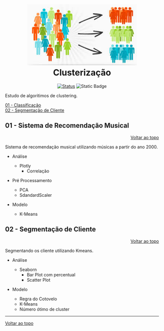 <a id="topo"></a>
<h1 align="center">
  <img src="../image/cluster.jpeg" alt="cluster" width=360px height=200px >
  <br>
  Clusterização
</h1>

<div align="center">

<!-- [![Status](https://img.shields.io/badge/version-1.0-blue)]() -->
[![Status](https://img.shields.io/badge/status-active-success.svg)]()
![Static Badge](https://img.shields.io/badge/Machine%20Learning-blue)

</div>

Estudo de algoritimos de clustering.

[01 - Classificação](#1)<br>
[02 - Segmentação de Cliente](#2)<br>

<a id="1"></a>

## 01 - Sistema de Recomendação Musical 

<div align="right">
    <a href="#topo">Voltar ao topo</a>
</div>

Sistema de recomendação musical utilizando músicas a partir do ano 2000.

* Análise 
  * Plotly
    * Correlação

* Pré Processamento
  * PCA 
  * SdandardScaler

* Modelo
  * K-Means


<a id="2"></a>

## 02 - Segmentação de Cliente

<div align="right">
    <a href="#topo">Voltar ao topo</a>
</div>

Segmentando os cliente utilizando Kmeans.

* Análise 
  * Seaborn
    * Bar Plot com percentual
    * Scatter Plot

* Modelo
  * Regra do Cotovelo
  * K-Means
  * Número ótimo de cluster


***
<div align="left">
    <a href="#topo">Voltar ao topo</a>
</div>